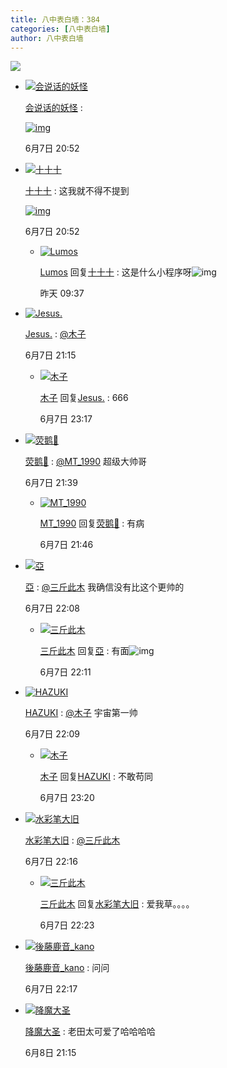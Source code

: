 ```yaml
---
title: 八中表白墙：384
categories: [八中表白墙]
author: 八中表白墙
---
```


![](https://img.urlnode.com/file/8711c88a4995d77c3666c.jpg)

- [![会说话的妖怪](http://qlogo4.store.qq.com/qzone/1652897663/1652897663/30?1658410520)](http://user.qzone.qq.com/1652897663)

  [会说话的妖怪](http://user.qzone.qq.com/1652897663) : 

  [![img](http://a1.qpic.cn/psc?/V111GENb3ENKUJ/ruAMsa53pVQWN7FLK88i5j9ChpaZHZR1trK0JSGlhJEwqd3rkymDLjqOCMOGA8O1KlkzRawfwqVWje4snMamyDpJlloHDskjSF0*vpw4r2g!/m&ek=1&kp=1&pt=0&bo=RwFHAQAAAAAWECA!&tl=1&vuin=1819275783&tm=1686412800&dis_t=1686413528&dis_k=65eb7f57cc6a4098c131d16d4e4f68b5&sce=60-4-3&rf=0-0)](https://user.qzone.qq.com/2939530757/311/)

  6月7日 20:52

- [![十十十](http://qlogo2.store.qq.com/qzone/28130629/28130629/30?1680182402)](http://user.qzone.qq.com/28130629)

  [十十十](http://user.qzone.qq.com/28130629) : 这我就不得不提到

  [![img](http://a1.qpic.cn/psc?/V14dKULw3sMopC/6tCTPh7N*X6CBkvkDvKlZTLXdNoiN59fPPe4oKna6rPJhsZf6t2jh3q84Bbds*brXeQ67FBO6BsTBlp54Mh5bdNq7X*XIE96*kSH5O9w*Ss!/m&ek=1&kp=1&pt=0&bo=OAQiCQAAAAAWEDc!&tl=1&vuin=1819275783&tm=1686412800&dis_t=1686413528&dis_k=ac012bd1012dad8b621543b9634df4e1&sce=60-4-3&rf=0-0)](https://user.qzone.qq.com/2939530757/311/)

  6月7日 20:52

  - [![Lumos](http://qlogo2.store.qq.com/qzone/2075843269/2075843269/30?1654217427)](http://user.qzone.qq.com/2075843269)

    [Lumos](http://user.qzone.qq.com/2075843269) 回复[十十十](http://user.qzone.qq.com/28130629) :  这是什么小程序呀![img](http://qzonestyle.gtimg.cn/qzone/em/e102.png)

    昨天 09:37

- [![Jesus.](http://qlogo3.store.qq.com/qzone/2517984938/2517984938/30?1682682349)](http://user.qzone.qq.com/2517984938)

  [Jesus.](http://user.qzone.qq.com/2517984938) : [@木子](http://user.qzone.qq.com/3230340732)

  6月7日 21:15

  - [![木子](http://qlogo1.store.qq.com/qzone/3230340732/3230340732/30?1669629100)](http://user.qzone.qq.com/3230340732)

    [木子](http://user.qzone.qq.com/3230340732) 回复[Jesus.](http://user.qzone.qq.com/2517984938) : 666

    6月7日 23:17

- [![荧鹅🦢](http://qlogo4.store.qq.com/qzone/2145743759/2145743759/30?1669772933)](http://user.qzone.qq.com/2145743759)

  [荧鹅🦢](http://user.qzone.qq.com/2145743759) : [@MT_1990](http://user.qzone.qq.com/3450623470) 超级大帅哥

  6月7日 21:39

  - [![MT_1990](http://qlogo3.store.qq.com/qzone/3450623470/3450623470/30?1653238477)](http://user.qzone.qq.com/3450623470)

    [MT_1990](http://user.qzone.qq.com/3450623470) 回复[荧鹅🦢](http://user.qzone.qq.com/2145743759) :  有病

    6月7日 21:46

- [![亞](http://qlogo1.store.qq.com/qzone/3493534748/3493534748/30?1681559790)](http://user.qzone.qq.com/3493534748)

  [亞](http://user.qzone.qq.com/3493534748) : [@三斤此木](http://user.qzone.qq.com/2733049927) 我确信没有比这个更帅的

  6月7日 22:08

  - [![三斤此木](http://qlogo4.store.qq.com/qzone/2733049927/2733049927/30?1682137401)](http://user.qzone.qq.com/2733049927)

    [三斤此木](http://user.qzone.qq.com/2733049927) 回复[亞](http://user.qzone.qq.com/3493534748) : 有面![img](http://qzonestyle.gtimg.cn/qzone/em/e10294.gif)

    6月7日 22:11

- [![HAZUKI](http://qlogo3.store.qq.com/qzone/65850210/65850210/30?1679309885)](http://user.qzone.qq.com/65850210)

  [HAZUKI](http://user.qzone.qq.com/65850210) : [@木子](http://user.qzone.qq.com/3230340732) 宇宙第一帅

  6月7日 22:09

  - [![木子](http://qlogo1.store.qq.com/qzone/3230340732/3230340732/30?1669629100)](http://user.qzone.qq.com/3230340732)

    [木子](http://user.qzone.qq.com/3230340732) 回复[HAZUKI](http://user.qzone.qq.com/65850210) : 不敢苟同

    6月7日 23:20

- [![水彩笔大旧](http://qlogo4.store.qq.com/qzone/1135053679/1135053679/30?1681239592)](http://user.qzone.qq.com/1135053679)

  [水彩笔大旧](http://user.qzone.qq.com/1135053679) : [@三斤此木](http://user.qzone.qq.com/2733049927)

  6月7日 22:16

  - [![三斤此木](http://qlogo4.store.qq.com/qzone/2733049927/2733049927/30?1682137401)](http://user.qzone.qq.com/2733049927)

    [三斤此木](http://user.qzone.qq.com/2733049927) 回复[水彩笔大旧](http://user.qzone.qq.com/1135053679) : 爱我草。。。。

    6月7日 22:23

- [![後藤鹿音_kano](http://qlogo1.store.qq.com/qzone/2621374188/2621374188/30?1684628654)](http://user.qzone.qq.com/2621374188)

  [後藤鹿音_kano](http://user.qzone.qq.com/2621374188) : 问问

  6月7日 22:17

- [![降魔大圣](http://qlogo3.store.qq.com/qzone/51756958/51756958/30)](http://user.qzone.qq.com/51756958)

  [降魔大圣](http://user.qzone.qq.com/51756958) : 老田太可爱了哈哈哈哈

  6月8日 21:15
